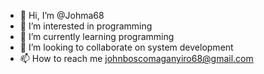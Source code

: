 - 👋 Hi, I’m @Johma68
- 👀 I’m interested in programming
- 🌱 I’m currently learning  programming
- 💞️ I’m looking to collaborate on system development 
- 📫 How to reach me johnboscomaganyiro68@gmail.com

<!---
Johma68/Johma68 is a ✨ special ✨ repository because its `README.md` (this file) appears on your GitHub profile.
You can click the Preview link to take a look at your changes.
--->
